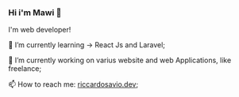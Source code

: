 ### Hi i'm Mawi 👋

I'm web developer!

🌱 I’m currently learning -> React Js and Laravel;

🔭 I’m currently working on varius website and web Applications, like freelance;

📫 How to reach me: [riccardosavio.dev](https://riccardosavio.dev/contact);


<!--
**MawiDev/MawiDev** is a ✨ _special_ ✨ repository because its `README.md` (this file) appears on your GitHub profile.

Here are some ideas to get you started:

- 🔭 I’m currently working on ...
- 🌱 I’m currently learning ...
- 👯 I’m looking to collaborate on ...
- 🤔 I’m looking for help with ...
- 💬 Ask me about ...
- 📫 How to reach me: ...
- 😄 Pronouns: ...
- ⚡ Fun fact: ...
-->
